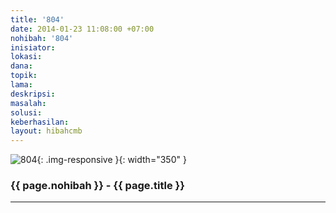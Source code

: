 ```yaml
---
title: '804'
date: 2014-01-23 11:08:00 +07:00
nohibah: '804'
inisiator:
lokasi:
dana:
topik:
lama:
deskripsi:
masalah:
solusi:
keberhasilan:
layout: hibahcmb
---
```


![804](/static/img/hibahcmb/804.png){: .img-responsive }{: width="350" }

### {{ page.nohibah }} - {{ page.title }}

---
